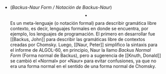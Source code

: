 - (_Backus-Naur Form / Notación de Backus-Naur_) $$\bullet$$ Es un meta-lenguaje (o notación formal) para describir gramática libre contexto, es decir, lenguajes formales en donde se encuentra, por ejemplo, los lenguajes de programación. El primero en desarrollar fue [[Backus, John]] para describir las gramáticas libre de contextos creadas por Chomsky. Luego, [[Naur, Peter]] simplifico la sintaxis para el informe de ALGOL-60, en principio, Naur la llamo _Backus Normal Form_ (Forma normal de Backus), pero a sugerencia de [[Knuth, Donald]] se cambió el «Normal» por «Naur» para evitar confusiones, ya que no era una forma normal en el sentido de una forma normal de Chomsky.